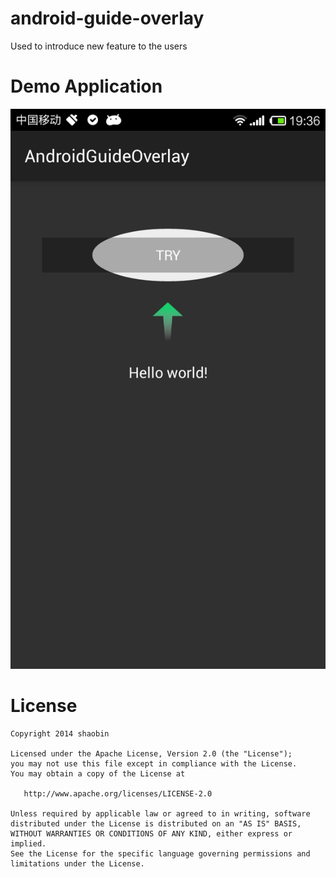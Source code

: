 android-guide-overlay
======================
Used to introduce new feature to the users

Demo Application
================

![android-guide-overlay Screenshots][1]

License
=======

    Copyright 2014 shaobin

    Licensed under the Apache License, Version 2.0 (the "License");
    you may not use this file except in compliance with the License.
    You may obtain a copy of the License at

       http://www.apache.org/licenses/LICENSE-2.0

    Unless required by applicable law or agreed to in writing, software
    distributed under the License is distributed on an "AS IS" BASIS,
    WITHOUT WARRANTIES OR CONDITIONS OF ANY KIND, either express or implied.
    See the License for the specific language governing permissions and
    limitations under the License.

 [1]: sample/art/android-guide-overlay.png

